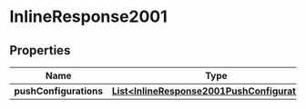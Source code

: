 

# InlineResponse2001


## Properties

Name | Type | Description | Notes
------------ | ------------- | ------------- | -------------
**pushConfigurations** | [**List&lt;InlineResponse2001PushConfigurations&gt;**](InlineResponse2001PushConfigurations.md) |  |  [optional]



